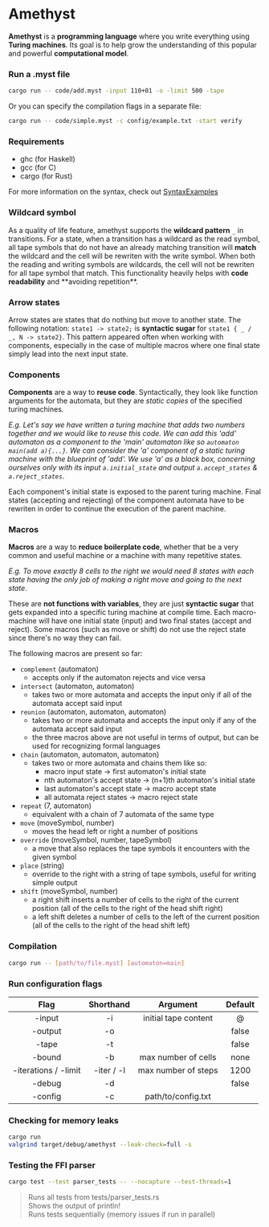 # Amethyst

**Amethyst** is a **programming language** where you write everything using **Turing machines**. Its goal is to help grow the understanding of this popular and powerful **computational model**.

### Run a .myst file

```bash
cargo run -- code/add.myst -input 110+01 -o -limit 500 -tape
```

Or you can specify the compilation flags in a separate file:

```bash
cargo run -- code/simple.myst -c config/example.txt -start verify
```

### Requirements

- ghc (for Haskell)
- gcc (for C)
- cargo (for Rust)

For more information on the syntax, check out [SyntaxExamples](src/SyntaxExamples.hs)

### Wildcard symbol

As a quality of life feature, amethyst supports the **wildcard pattern** `_` in transitions. For a state, when a transition has a wildcard as the read symbol, all tape symbols that do not have an already matching transition will **match** the wildcard and the cell will be rewriten with the write symbol. When both the reading and writing symbols are wildcards, the cell will not be rewriten for all tape symbol that match. This functionality heavily helps with **code readability** and \*\*avoiding repetition\*\*.

### Arrow states

Arrow states are states that do nothing but move to another state. The following notation: `state1 -> state2;` is **syntactic sugar** for `state1 { _ / _, N -> state2}`. This pattern appeared often when working with components, especially in the case of multiple macros where one final state simply lead into the next input state.

### Components

**Components** are a way to **reuse code**. Syntactically, they look like function arguments for the automata, but they are _static copies_ of the specified turing machines.

_E.g. Let's say we have written a turing machine that adds two numbers together and we would like to reuse this code. We can add this 'add' automaton as a component to the 'main' automaton like so `automaton main(add a){...}`. We can consider the 'a' component of a static turing machine with the blueprint of 'add'. We use 'a' as a black box, concerning ourselves only with its input `a.initial_state` and output `a.accept_states` & `a.reject_states`_.

Each component's initial state is exposed to the parent turing machine. Final states (accepting and rejecting) of the component automata have to be rewriten in order to continue the execution of the parent machine.

### Macros

**Macros** are a way to **reduce boilerplate code**, whether that be a very common and useful machine or a machine with many repetitive states.

_E.g. To move exactly 8 cells to the right we would need 8 states with each state having the only job of making a right move and going to the next state_.

These are **not functions with variables**, they are just **syntactic sugar** that gets expanded into a specific turing machine at compile time. Each macro-machine will have one initial state (input) and two final states (accept and reject). Some macros (such as move or shift) do not use the reject state since there's no way they can fail.

The following macros are present so far:

- `complement` (automaton)
  - accepts only if the automaton rejects and vice versa
- `intersect` (automaton, automaton)
  - takes two or more automata and accepts the input only if all of the automata accept said input
- `reunion` (automaton, automaton, automaton)
  - takes two or more automata and accepts the input only if any of the automata accept said input
  - the three macros above are not useful in terms of output, but can be used for recognizing formal languages
- `chain` (automaton, automaton, automaton)
  - takes two or more automata and chains them like so:
    - macro input state -> first automaton's initial state
    - nth automaton's accept state -> (n+1)th automaton's initial state
    - last automaton's accept state -> macro accept state
    - all automata reject states -> macro reject state
- `repeat` (7, automaton)
  - equivalent with a chain of 7 automata of the same type
- `move` (moveSymbol, number)
  - moves the head left or right a number of positions
- `override` (moveSymbol, number, tapeSymbol)
  - a move that also replaces the tape symbols it encounters with the given symbol
- `place` (string)
  - override to the right with a string of tape symbols, useful for writing simple output
- `shift` (moveSymbol, number)
  - a right shift inserts a number of cells to the right of the current position (all of the cells to the right of the head shift right)
  - a left shift deletes a number of cells to the left of the current position (all of the cells to the right of the head shift left)

### Compilation

```bash
cargo run -- [path/to/file.myst] [automaton=main]
```

### Run configuration flags

|         Flag         | Shorthand  |       Argument       | Default |
| :------------------: | :--------: | :------------------: | :-----: |
|        -input        |     -i     | initial tape content |    @    |
|       -output        |     -o     |                      |  false  |
|        -tape         |     -t     |                      |  false  |
|        -bound        |     -b     | max number of cells  |  none   |
| -iterations / -limit | -iter / -l | max number of steps  |  1200   |
|        -debug        |     -d     |                      |  false  |
|       -config        |     -c     |  path/to/config.txt  |         |

### Checking for memory leaks

```bash
cargo run
valgrind target/debug/amethyst --leak-check=full -s
```

### Testing the FFI parser

```bash
cargo test --test parser_tests -- --nocapture --test-threads=1
```

> Runs all tests from tests/parser_tests.rs \
> Shows the output of println! \
> Runs tests sequentially (memory issues if run in parallel)
